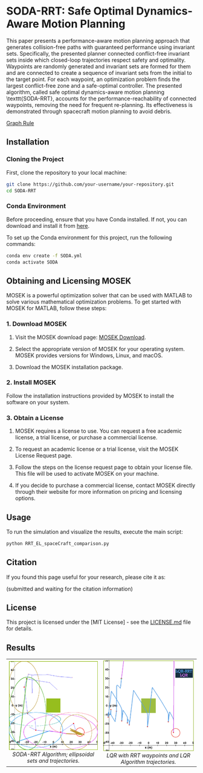 # SODA-RRT: Safe Optimal Dynamics-Aware Motion Planning

This paper presents a performance-aware motion planning approach that generates collision-free paths with guaranteed performance using invariant sets. Specifically, the presented planner connected conflict-free invariant sets inside which closed-loop trajectories respect safety and optimality. Waypoints are randomly generated and invariant sets are formed for them and are connected to create a sequence of invariant sets from the initial to the target point. For each waypoint, an optimization problem finds the largest conflict-free zone and a safe-optimal controller. The presented algorithm, called safe optimal dynamics-aware motion planning \texttt{SODA-RRT}, accounts for the performance-reachability of connected waypoints, removing the need for frequent re-planning. Its effectiveness is demonstrated through spacecraft motion planning to avoid debris.

[Graph Rule](GraphRule.png)

## Installation

### Cloning the Project

First, clone the repository to your local machine:

```bash
git clone https://github.com/your-username/your-repository.git
cd SODA-RRT
```


### Conda Environment

Before proceeding, ensure that you have Conda installed. If not, you can download and install it from [here](https://docs.conda.io/en/latest/miniconda.html).

To set up the Conda environment for this project, run the following commands:

```bash
conda env create -f SODA.yml
conda activate SODA
```

## Obtaining and Licensing MOSEK 

MOSEK is a powerful optimization solver that can be used with MATLAB to solve various mathematical optimization problems. To get started with MOSEK for MATLAB, follow these steps:

### 1. Download MOSEK

1. Visit the MOSEK download page: [MOSEK Download](https://www.mosek.com/downloads/).

2. Select the appropriate version of MOSEK for your operating system. MOSEK provides versions for Windows, Linux, and macOS.

3. Download the MOSEK installation package.

### 2. Install MOSEK

Follow the installation instructions provided by MOSEK to install the software on your system.

### 3. Obtain a License

1. MOSEK requires a license to use. You can request a free academic license, a trial license, or purchase a commercial license.

2. To request an academic license or a trial license, visit the MOSEK License Request page.

3. Follow the steps on the license request page to obtain your license file. This file will be used to activate MOSEK on your machine.

4. If you decide to purchase a commercial license, contact MOSEK directly through their website for more information on pricing and licensing options.


## Usage

To run the simulation and visualize the results, execute the main script:

```bash
python RRT_EL_spaceCraft_comparison.py
```

## Citation
If you found this page useful for your research, please cite it as:

(submitted and waiting for the citation information)

## License

This project is licensed under the [MIT License] - see the [LICENSE.md](LICENSE) file for details.

## Results


<center>
  <table>
    <tr>
      <td align="center">
        <img src="SODA-RRT.png" alt="SODA-RRT Algorithm; ellipsoidal sets and trajectories" style="width: 300px;">
        <br>
        <em>SODA-RRT Algorithm; ellipsoidal sets and trajectories.</em>
      </td>
      <td align="center">
        <img src="LQR_RRT_LQR.png" alt="LQR with RRT waypoints and LQR Algorithm trajectories" style="width: 300px;">
        <br>
        <em>LQR with RRT waypoints and LQR Algorithm trajectories.</em>
      </td>
    </tr>
  </table>
</center>






